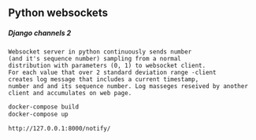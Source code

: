## Python websockets
##### Django channels 2

```text
Websocket server in python continuously sends number 
(and it's sequence number) sampling from a normal
distribution with parameters (0, 1) to websocket client.
For each value that over 2 standard deviation range -client 
creates log message that includes a current timestamp, 
number and and its sequence number. Log masseges reseived by another 
client and accumulates on web page.
```

```bash
docker-compose build
docker-compose up
```
```http request
http://127.0.0.1:8000/notify/
```